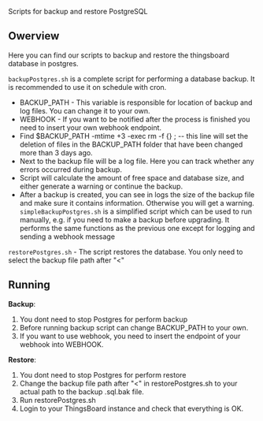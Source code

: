 Scripts for backup and restore PostgreSQL


## Owerview

Here you can find our scripts to backup and restore the thingsboard database in postgres. 

`backupPostgres.sh` is a complete script for performing a database backup. It is recommended to use it on schedule with cron. 

- BACKUP_PATH - This variable is responsible for location of backup and log files. You can change it to your own.
- WEBHOOK - If you want to be notified after the process is finished you need to insert your own webhook endpoint.
- Find $BACKUP_PATH -mtime +3 -exec rm -f {} \; -- this line will set the deletion of files in the BACKUP_PATH folder that have been changed more than 3 days ago. 
- Next to the backup file will be a log file. Here you can track whether any errors occurred during backup.
- Script will calculate the amount of free space and database size, and either generate a warning or continue the backup.
- After a backup is created, you can see in logs the size of the backup file and make sure it contains information. Otherwise you will get a warning.
`simpleBackupPostgres.sh` is a simplified script which can be used to run manually, e.g. if you need to make a backup before upgrading. It performs the same functions as the previous one except for logging and sending a webhook message 

`restorePostgres.sh` - The script restores the database. You only need to select the backup file path after "<"

## Running

 **Backup**:                                                
1. You dont need to stop Postgres for perform backup
2. Before running backup script can change BACKUP_PATH to your own.
3. If you want to use webhook, you need to insert the endpoint of your webhook into WEBHOOK.

 **Restore**:
1. You dont need to stop Postgres for perform restore
2. Change the backup file path after "<" in restorePostgres.sh to your actual path to the backup .sql.bak file.
3. Run restorePostgres.sh
4. Login to your ThingsBoard instance and check that everything is OK.